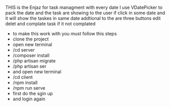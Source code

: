 <p>THIS is the Enjaz for task managment with every date I use VDatePicker to pack the date and the task are showing to the user if click in some date 
and it will show the taskes in same date 
addtional to the are three buttons edit delet and complate task if it not complated 
</p>




<ul>
<li>to make this work with you must follow this steps </li>
<li>clone the project </li>
<li>open new terminal </li>
<li>/cd server </li>
<li>/composer install </li>
<li>/php artisan migrate </li>
<li>/php artisan ser </li>
<li>and open new terminal </li>
<li>/cd client </li>
<li>/npm install </li>
<li>/npm run serve </li>
<li>first do the sgin up </li>
<li>and login again </li>
</ul>